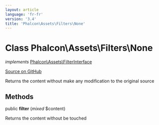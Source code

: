 ```yaml
---
layout: article
language: 'fr-fr'
version: '3.4'
title: 'Phalcon\Assets\Filters\None'
---
```


# Class **Phalcon\Assets\Filters\None**

*implements* [Phalcon\Assets\FilterInterface](/3.4/en/api/Phalcon_Assets_FilterInterface)

<a href="https://github.com/phalcon/cphalcon/tree/v3.4.0/phalcon/assets/filters/none.zep" class="btn btn-default btn-sm">Source on GitHub</a>

Returns the content without make any modification to the original source

## Methods

public **filter** (*mixed* $content)

Returns the content without be touched